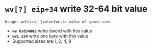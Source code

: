 <!-- TITLE: wv -->

#  **`wv[?] eip+34`** write 32-64 bit value


```text
Usage: wv[size] [value]write value of given size
```


- **`wv 0x834002`** write dword with this value
- **`wv1 234`** write one byte with this value
- Supported sizes are:1, 2, 4, 8